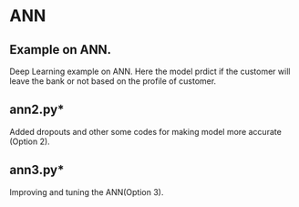 # ANN
Example on ANN.
---------------
Deep Learning example on ANN. Here the model prdict if the customer will leave the bank or not based on the profile of customer.

ann2.py* 
-------
Added dropouts and other some codes for making model more accurate (Option 2).

ann3.py* 
-------
Improving and tuning the ANN(Option 3).
